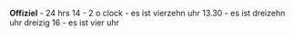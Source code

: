 **Offiziel** - 24 hrs
14 - 2 o clock - es ist vierzehn uhr
13.30 - es ist dreizehn uhr dreizig
16 - es ist vier uhr